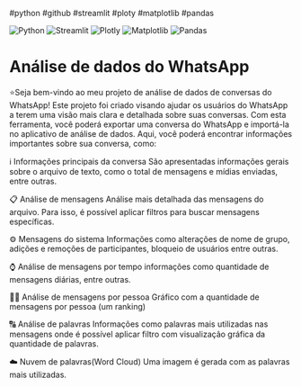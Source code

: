 #python #github #streamlit #ploty #matplotlib #pandas

![Python](https://img.shields.io/badge/-Python-3776AB?&logo=Python&logoColor=FFFFFF)  ![Streamlit](https://img.shields.io/badge/-Streamlit-FF4B4B?&logo=Streamlit&logoColor=FFFFFF)  ![Plotly](https://img.shields.io/badge/-Plotly-239120?&logo=Plotly&logoColor=FFFFFF)  ![Matplotlib](https://img.shields.io/badge/-Matplotlib-3776AB?&logo=Matplotlib&logoColor=FFFFFF) ![Pandas](https://img.shields.io/badge/-Pandas-150458?&logo=Pandas&logoColor=FFFFFF)

# Análise de dados do WhatsApp



⭐Seja bem-vindo ao meu projeto de análise de dados de conversas do WhatsApp! Este projeto foi criado visando ajudar os usuários do WhatsApp a terem uma visão mais clara e detalhada sobre suas conversas. Com esta ferramenta, você poderá exportar uma conversa do WhatsApp e importá-la no aplicativo de análise de dados. Aqui, você poderá encontrar informações importantes sobre sua conversa, como:

ℹ️ Informações principais da conversa
São apresentadas informações gerais sobre o arquivo de texto, como o total de mensagens e mídias enviadas, entre outras.

📋 Análise de mensagens
Análise mais detalhada das mensagens do arquivo. Para isso, é possível aplicar filtros para buscar mensagens específicas.

⚙️ Mensagens do sistema
Informações como alterações de nome de grupo, adições e remoções de participantes, bloqueio de usuários entre outras.

⌚ Análise de mensagens por tempo
informações como quantidade de mensagens diárias, entre outras.

👨‍🦲 Análise de mensagens por pessoa
Gráfico com a quantidade de mensagens por pessoa (um ranking)

🔠 Análise de palavras
Informações como palavras mais utilizadas nas mensagens onde é possível aplicar filtro com visualização gráfica da quantidade de palavras.

☁️ Nuvem de palavras(Word Cloud)
Uma imagem é gerada com as palavras mais utilizadas.